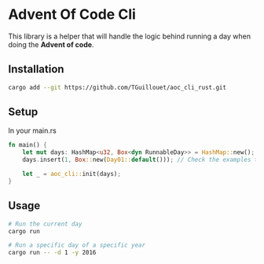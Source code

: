# Advent Of Code Cli

This library is a helper that will handle the logic behind running a day 
when doing the **Advent of code**.

## Installation

```sh
cargo add --git https://github.com/TGuillouet/aoc_cli_rust.git 
```

## Setup

In your main.rs
```rust
fn main() {
    let mut days: HashMap<u32, Box<dyn RunnableDay>> = HashMap::new();
    days.insert(1, Box::new(Day01::default())); // Check the examples to see how to implement a day

    let _ = aoc_cli::init(days);
}
```

## Usage

```sh
# Run the current day
cargo run

# Run a specific day of a specific year
cargo run -- -d 1 -y 2016
```